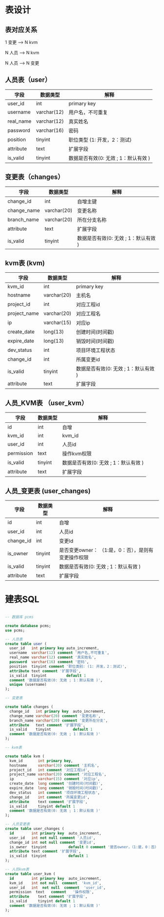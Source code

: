 # 表设计



## 表对应关系

1 变更 --> N  kvm  

N 人员 --> N  kvm

N 人员 --> N 变更



## 人员表（user）

| 字段      | 数据类型    | 解释                                 |
| --------- | ----------- | ------------------------------------ |
| user_id   | int         | primary key                          |
| username  | varchar(12) | 用户名，不可重复                     |
| real_name | varchar(12) | 真实姓名                             |
| password  | varchar(16) | 密码                                 |
| position  | tinyint     | 职位类型 (1: 开发，2：测试)          |
| attribute | text        | 扩展字段                             |
| is_valid  | tinyint     | 数据是否有效(0: 无效 ; 1：默认有效 ) |





## 变更表（changes）



| 字段        | 数据类型    | 解释         |
| ----------- | ----------- | ------------ |
| change_id   | int         | 自增主键     |
| change_name | varchar(20) | 变更名称     |
| branch_name | varchar(20) | 所在分支名称 |
| attribute | text        | 扩展字段                             |
| is_valid  | tinyint  | 数据是否有效(0: 无效 ; 1：默认有效 ) |



## kvm表 (kvm)



| 字段        | 数据类型    | 解释                                 |
| ----------- | ----------- | ------------------------------------ |
| kvm_id      | int         | primary key                          |
| hostname    | varchar(20) | 主机名                               |
| project_id   | int         | 对应工程id               |
| project_name    | varchar(20) | 对应工程名                |
| ip          | varchar(15) | 对应ip                               |
| create_date | long(13)    | 创建时间(时间戳)                     |
| expire_date | long(13)    | 销毁时间(时间戳)                     |
| dev_status  | int         | 项目环境工程状态                     |
| change_id   | int         | 所属变更id                           |
| is_valid    | tinyint  | 数据是否有效(0: 无效 ; 1：默认有效 ) |
| attribute   | text        | 扩展字段                             |




## 人员_KVM表 （user_kvm）



| 字段       | 数据类型 | 解释        |
| ---------- | -------- | ----------- |
| id         | int      | 自增        |
| kvm_id     | int      | kvm_id      |
| user_id    | int      | 人员id      |
| permission | text     | 操作kvm权限 |
| is_valid    | tinyint  | 数据是否有效(0: 无效 ; 1：默认有效 ) |
| attribute   | text        | 扩展字段                             |



## 人员_变更表 (user_changes)



| 字段      | 数据类型 | 解释                                                |
| --------- | -------- | --------------------------------------------------- |
| id        | int      | 自增                                                |
| user_id   | int      | 人员id                                              |
| change_id | int      | 变更Id                                              |
| is_owner  | tinyint | 是否变更owner： （1:是，0：否），是则有变更操作权限 |
| is_valid    | tinyint   | 数据是否有效(0: 无效 ; 1：默认有效 ) |
| attribute   | text        | 扩展字段                             |







# 建表SQL



```sql

-- 数据库 pcms

create database pcms;
use pcms;

-- 人员表
create table user (
  user_id   int primary key auto_increment,
  username  varchar(12) comment '用户名,不可重复',
  real_name varchar(12) comment '真实姓名',
  password  varchar(16) comment '密码',
  position  tinyint comment '职位类别: (1: 开发，2：测试)',
  attribute text comment '扩展字段',
  is_valid  tinyint         default 1
  comment '数据是否有效(0: 无效 ; 1：默认有效 )',
  unique (username)
);

-- 变更表

create table changes (
  change_id   int primary key  auto_increment,
  change_name varchar(20) comment '变更名称',
  branch_name varchar(20) comment '变更所在分支',
  attribute   text comment '扩展字段',
  is_valid    tinyint          default 1
  comment '数据是否有效(0: 无效 ; 1：默认有效 )'
);

-- kvm表

create table kvm (
  kvm_id       int primary key,
  hostname     varchar(20) comment '主机名',
  project_id   int comment '对应工程id',
  project_name varchar(20) comment '对应工程名',
  ip           varchar(15) comment '对应ip',
  create_date  long comment '创建时间(时间戳)',
  expire_date  long comment '销毁时间(时间戳)',
  dev_status   int comment '项目环境工程状态',
  change_id    int comment '所属变更id',
  attribute    text comment '扩展字段',
  is_valid     tinyint default 1
  comment '数据是否有效(0: 无效 ; 1：默认有效 )'
);

-- 人员变更表
create table user_changes (
  id        int primary key  auto_increment,
  user_id   int not null comment '人员id',
  change_id int not null comment '变更id',
  is_owner  tinyint          default 0 comment '是否owner，（1:是，0：否）',
  attribute text comment '扩展字段',
  is_valid  tinyint          default 1
);

-- 人员kvm表
create table user_kvm (
  id        int primary key  auto_increment,
  kvm_id    int not null  comment  'kvm_id',
  user_id   int  not null  comment  'user_id',
  permission  text   comment   '操作权限',
  attribute    text comment '扩展字段',
  is_valid     tinyint default 1
  comment '数据是否有效(0: 无效 ; 1：默认有效 )'
);
```

